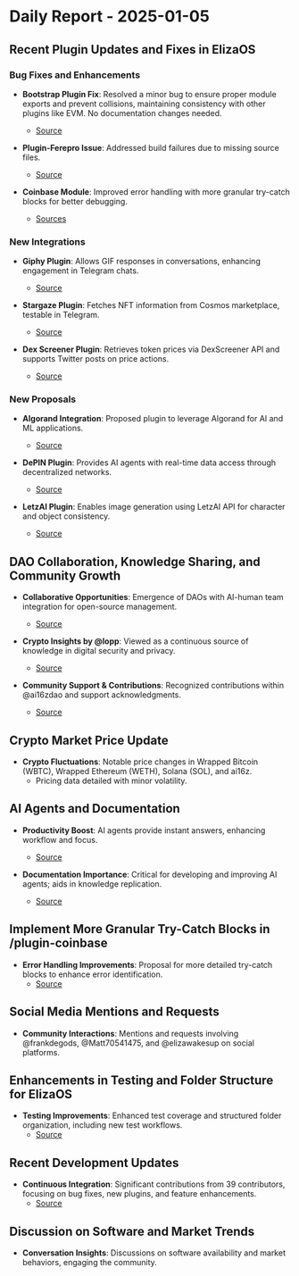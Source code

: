 # Daily Report - 2025-01-05

## Recent Plugin Updates and Fixes in ElizaOS

### Bug Fixes and Enhancements
- **Bootstrap Plugin Fix**: Resolved a minor bug to ensure proper module exports and prevent collisions, maintaining consistency with other plugins like EVM. No documentation changes needed.
  - [Source](https://github.com/elizaOS/eliza/pull/1836)

- **Plugin-Ferepro Issue**: Addressed build failures due to missing source files.
  - [Source](https://github.com/elizaOS/eliza/issues/1841)

- **Coinbase Module**: Improved error handling with more granular try-catch blocks for better debugging.
  - [Sources](https://github.com/elizaOS/eliza/pull/1855)

### New Integrations
- **Giphy Plugin**: Allows GIF responses in conversations, enhancing engagement in Telegram chats.
  - [Source](https://github.com/elizaOS/eliza/pull/1873)

- **Stargaze Plugin**: Fetches NFT information from Cosmos marketplace, testable in Telegram.
  - [Source](https://github.com/elizaOS/eliza/pull/1861)

- **Dex Screener Plugin**: Retrieves token prices via DexScreener API and supports Twitter posts on price actions.
  - [Source](https://github.com/elizaOS/eliza/pull/1865)

### New Proposals
- **Algorand Integration**: Proposed plugin to leverage Algorand for AI and ML applications.
  - [Source](https://github.com/elizaOS/eliza/issues/1866)

- **DePIN Plugin**: Provides AI agents with real-time data access through decentralized networks.
  - [Source](https://github.com/elizaOS/eliza/pull/1874)

- **LetzAI Plugin**: Enables image generation using LetzAI API for character and object consistency.
  - [Source](https://github.com/elizaOS/eliza/pull/1868)

## DAO Collaboration, Knowledge Sharing, and Community Growth

- **Collaborative Opportunities**: Emergence of DAOs with AI-human team integration for open-source management.
  - [Source](https://twitter.com/dankvr/status/1875953463059947820)

- **Crypto Insights by @lopp**: Viewed as a continuous source of knowledge in digital security and privacy.
  - [Source](https://twitter.com/dankvr/status/1875942440525516923)

- **Community Support & Contributions**: Recognized contributions within @ai16zdao and support acknowledgments.
  - [Source](https://twitter.com/0xwitchy/status/1875826516472586742)

## Crypto Market Price Update

- **Crypto Fluctuations**: Notable price changes in Wrapped Bitcoin (WBTC), Wrapped Ethereum (WETH), Solana (SOL), and ai16z.
  - Pricing data detailed with minor volatility.

## AI Agents and Documentation

- **Productivity Boost**: AI agents provide instant answers, enhancing workflow and focus.
  - [Source](https://twitter.com/ai16zdao/status/1875769060983722118)

- **Documentation Importance**: Critical for developing and improving AI agents; aids in knowledge replication.
  - [Source](https://twitter.com/ai16zdao/status/1875766995179991114)

## Implement More Granular Try-Catch Blocks in /plugin-coinbase

- **Error Handling Improvements**: Proposal for more detailed try-catch blocks to enhance error identification.
  - [Source](https://github.com/elizaOS/eliza/issues/1856)

## Social Media Mentions and Requests

- **Community Interactions**: Mentions and requests involving @frankdegods, @Matt70541475, and @elizawakesup on social platforms.

## Enhancements in Testing and Folder Structure for ElizaOS

- **Testing Improvements**: Enhanced test coverage and structured folder organization, including new test workflows.
  - [Source](https://github.com/elizaOS/eliza/pull/1840)

## Recent Development Updates

- **Continuous Integration**: Significant contributions from 39 contributors, focusing on bug fixes, new plugins, and feature enhancements.
  - [Source](https://github.com/elizaOS/eliza/pull/1875)

## Discussion on Software and Market Trends

- **Conversation Insights**: Discussions on software availability and market behaviors, engaging the community.
